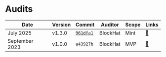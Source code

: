 # Audits

| Date          | Version | Commit                                                                           | Auditor      | Scope          | Links                                                       |
| ------------- | ------- | -------------------------------------------------------------------------------- | ------------ | -------------- | ----------------------------------------------------------- |
| July 2025    | v1.3.0  | [`961dfa1`](https://github.com/clixpesa/mint-contracts/tree/961dfa1) | BlockHat      | Mint          | [🔗](./ClixpesaMint_Audit.pdf)                                    |
| September 2023 | v1.0.0  | [`a43927b`](https://github.com/clixpesa/smart-contracts/tree/a43927b) | BlockHat     | MVP          | [🔗](./ClixpesaMVP_Audit_v1.0.pdf)                                    |